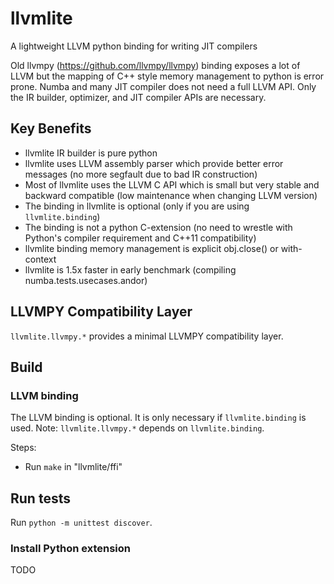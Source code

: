 # llvmlite

A lightweight LLVM python binding for writing JIT compilers

Old llvmpy (https://github.com/llvmpy/llvmpy) binding exposes a lot of LLVM but the mapping of C++ style memory management to python is error prone. Numba and many JIT compiler does not need a full LLVM API. Only the IR builder, optimizer, and JIT compiler APIs are necessary.

## Key Benefits

- llvmlite IR builder is pure python
- llvmlite uses LLVM assembly parser which provide better error messages (no more segfault due to bad IR construction)
- Most of llvmlite uses the LLVM C API which is small but very stable and backward compatible (low maintenance when changing LLVM version)
- The binding in llvmlite is optional (only if you are using ``llvmlite.binding``)
- The binding is not a python C-extension (no need to wrestle with Python's compiler requirement and C++11 compatibility)
- llvmlite binding memory management is explicit obj.close() or with-context
- llvmlite is 1.5x faster in early benchmark (compiling numba.tests.usecases.andor)


## LLVMPY Compatibility Layer

`llvmlite.llvmpy.*` provides a minimal LLVMPY compatibility layer.

## Build

### LLVM binding

The LLVM binding is optional.  It is only necessary if ``llvmlite.binding`` is used.  Note: ``llvmlite.llvmpy.*`` depends on ``llvmlite.binding``.

Steps:
 - Run `make` in "llvmlite/ffi"

## Run tests

Run `python -m unittest discover`.

### Install Python extension

TODO

